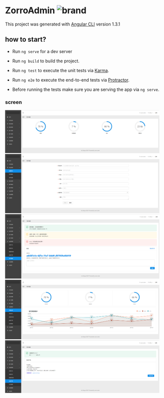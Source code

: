 # ZorroAdmin  ![brand](https://www.travis-ci.org/owen-carter/ng-zorro-admin.svg?branch=master)

This project was generated with [Angular CLI](https://github.com/angular/angular-cli) version 1.3.1

## how to start?

- Run `ng serve` for a dev server

- Run `ng build` to build the project.

- Run `ng test` to execute the unit tests via [Karma](https://karma-runner.github.io).

- Run `ng e2e` to execute the end-to-end tests via [Protractor](http://www.protractortest.org/).

- Before running the tests make sure you are serving the app via `ng serve`.

### screen
![brand](./images/dashboard.png)
![brand](./images/create.png)
![brand](./images/license.png)
![brand](./images/status.png)
![brand](./images/update.png)



